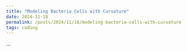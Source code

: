 ```yaml
---
title: "Modeling Bacteria Cells with Curvature"
date: 2024-11-18
permalink: /posts/2024/11/18/modeling-bacteria-cells-with-curvature
tags: coding
---
```


...